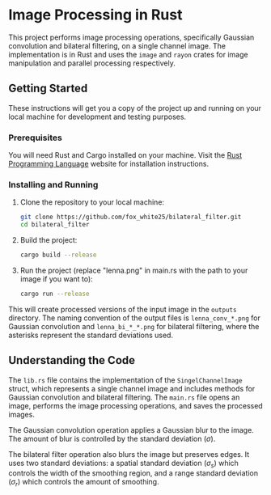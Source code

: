 # Image Processing in Rust

This project performs image processing operations, specifically Gaussian convolution and bilateral filtering, on a single channel image. The implementation is in Rust and uses the `image` and `rayon` crates for image manipulation and parallel processing respectively.

## Getting Started

These instructions will get you a copy of the project up and running on your local machine for development and testing purposes.

### Prerequisites

You will need Rust and Cargo installed on your machine. Visit the [Rust Programming Language](https://www.rust-lang.org/tools/install) website for installation instructions.

### Installing and Running

1. Clone the repository to your local machine:

    ```bash
    git clone https://github.com/fox_white25/bilateral_filter.git
    cd bilateral_filter
    ```

2. Build the project:

    ```bash
    cargo build --release
    ```

3. Run the project (replace "lenna.png" in main.rs with the path to your image if you want to):

    ```bash
    cargo run --release
    ```

This will create processed versions of the input image in the `outputs` directory. The naming convention of the output files is `lenna_conv_*.png` for Gaussian convolution and `lenna_bi_*_*.png` for bilateral filtering, where the asterisks represent the standard deviations used.

## Understanding the Code

The `lib.rs` file contains the implementation of the `SingelChannelImage` struct, which represents a single channel image and includes methods for Gaussian convolution and bilateral filtering. The `main.rs` file opens an image, performs the image processing operations, and saves the processed images.

The Gaussian convolution operation applies a Gaussian blur to the image. The amount of blur is controlled by the standard deviation ($\sigma$).

The bilateral filter operation also blurs the image but preserves edges. It uses two standard deviations: a spatial standard deviation ($\sigma_s$) which controls the width of the smoothing region, and a range standard deviation ($\sigma_r$) which controls the amount of smoothing.
